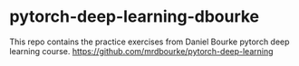 # pytorch-deep-learning-dbourke
This repo contains the practice exercises from Daniel Bourke pytorch deep learning course. https://github.com/mrdbourke/pytorch-deep-learning 
